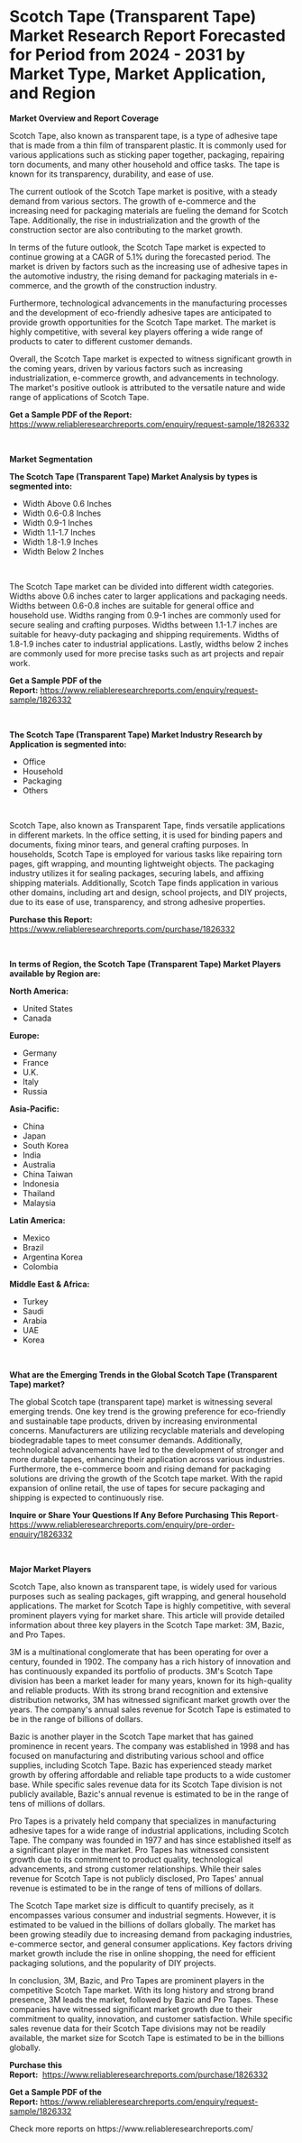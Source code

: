 <p><h1>Scotch Tape (Transparent Tape) Market Research Report Forecasted for Period from 2024 -  2031 by Market Type, Market Application, and Region</h1></p><p><strong>Market Overview and Report Coverage</strong></p>
<p><p>Scotch Tape, also known as transparent tape, is a type of adhesive tape that is made from a thin film of transparent plastic. It is commonly used for various applications such as sticking paper together, packaging, repairing torn documents, and many other household and office tasks. The tape is known for its transparency, durability, and ease of use.</p><p>The current outlook of the Scotch Tape market is positive, with a steady demand from various sectors. The growth of e-commerce and the increasing need for packaging materials are fueling the demand for Scotch Tape. Additionally, the rise in industrialization and the growth of the construction sector are also contributing to the market growth.</p><p>In terms of the future outlook, the Scotch Tape market is expected to continue growing at a CAGR of 5.1% during the forecasted period. The market is driven by factors such as the increasing use of adhesive tapes in the automotive industry, the rising demand for packaging materials in e-commerce, and the growth of the construction industry.</p><p>Furthermore, technological advancements in the manufacturing processes and the development of eco-friendly adhesive tapes are anticipated to provide growth opportunities for the Scotch Tape market. The market is highly competitive, with several key players offering a wide range of products to cater to different customer demands.</p><p>Overall, the Scotch Tape market is expected to witness significant growth in the coming years, driven by various factors such as increasing industrialization, e-commerce growth, and advancements in technology. The market's positive outlook is attributed to the versatile nature and wide range of applications of Scotch Tape.</p></p>
<p><strong>Get a Sample PDF of the Report:</strong> <a href="https://www.reliableresearchreports.com/enquiry/request-sample/1826332">https://www.reliableresearchreports.com/enquiry/request-sample/1826332</a></p>
<p>&nbsp;</p>
<p><strong>Market Segmentation</strong></p>
<p><strong>The Scotch Tape (Transparent Tape) Market Analysis by types is segmented into:</strong></p>
<p><ul><li>Width Above 0.6 Inches</li><li>Width 0.6-0.8 Inches</li><li>Width 0.9-1 Inches</li><li>Width 1.1-1.7 Inches</li><li>Width 1.8-1.9 Inches</li><li>Width Below 2 Inches</li></ul></p>
<p>&nbsp;</p>
<p><p>The Scotch Tape market can be divided into different width categories. Widths above 0.6 inches cater to larger applications and packaging needs. Widths between 0.6-0.8 inches are suitable for general office and household use. Widths ranging from 0.9-1 inches are commonly used for secure sealing and crafting purposes. Widths between 1.1-1.7 inches are suitable for heavy-duty packaging and shipping requirements. Widths of 1.8-1.9 inches cater to industrial applications. Lastly, widths below 2 inches are commonly used for more precise tasks such as art projects and repair work.</p></p>
<p><strong>Get a Sample PDF of the Report:</strong>&nbsp;<a href="https://www.reliableresearchreports.com/enquiry/request-sample/1826332">https://www.reliableresearchreports.com/enquiry/request-sample/1826332</a></p>
<p>&nbsp;</p>
<p><strong>The Scotch Tape (Transparent Tape) Market Industry Research by Application is segmented into:</strong></p>
<p><ul><li>Office</li><li>Household</li><li>Packaging</li><li>Others</li></ul></p>
<p>&nbsp;</p>
<p><p>Scotch Tape, also known as Transparent Tape, finds versatile applications in different markets. In the office setting, it is used for binding papers and documents, fixing minor tears, and general crafting purposes. In households, Scotch Tape is employed for various tasks like repairing torn pages, gift wrapping, and mounting lightweight objects. The packaging industry utilizes it for sealing packages, securing labels, and affixing shipping materials. Additionally, Scotch Tape finds application in various other domains, including art and design, school projects, and DIY projects, due to its ease of use, transparency, and strong adhesive properties.</p></p>
<p><strong>Purchase this Report:</strong>&nbsp; <a href="https://www.reliableresearchreports.com/purchase/1826332">https://www.reliableresearchreports.com/purchase/1826332</a></p>
<p>&nbsp;</p>
<p><strong>In terms of Region, the Scotch Tape (Transparent Tape) Market Players available by Region are:</strong></p>
<p>
    <p> <strong> North America: </strong>
        <ul>
            <li>United States</li>
            <li>Canada</li>
        </ul>
        </p> 
    <p> <strong> Europe: </strong>
        <ul>
            <li>Germany</li>
            <li>France</li>
            <li>U.K.</li>
            <li>Italy</li>
            <li>Russia</li>
        </ul>
        </p> 
    <p> <strong> Asia-Pacific: </strong>
        <ul>
            <li>China</li>
            <li>Japan</li>
            <li>South Korea</li>
            <li>India</li>
            <li>Australia</li>
            <li>China Taiwan</li>
            <li>Indonesia</li>
            <li>Thailand</li>
            <li>Malaysia</li>
        </ul>
        </p> 
    <p> <strong> Latin America: </strong>
        <ul>
            <li>Mexico</li>
            <li>Brazil</li>
            <li>Argentina Korea</li>
            <li>Colombia</li>
        </ul>
        </p> 
    <p> <strong> Middle East & Africa: </strong>
        <ul>
            <li>Turkey</li>
            <li>Saudi</li>
            <li>Arabia</li>
            <li>UAE</li>
            <li>Korea</li>
        </ul>
    </p>
    </p>
<p>&nbsp;</p>
<p><strong>What are the Emerging Trends in the Global Scotch Tape (Transparent Tape) market?</strong></p>
<p><p>The global Scotch tape (transparent tape) market is witnessing several emerging trends. One key trend is the growing preference for eco-friendly and sustainable tape products, driven by increasing environmental concerns. Manufacturers are utilizing recyclable materials and developing biodegradable tapes to meet consumer demands. Additionally, technological advancements have led to the development of stronger and more durable tapes, enhancing their application across various industries. Furthermore, the e-commerce boom and rising demand for packaging solutions are driving the growth of the Scotch tape market. With the rapid expansion of online retail, the use of tapes for secure packaging and shipping is expected to continuously rise.</p></p>
<p><strong>Inquire or Share Your Questions If Any Before Purchasing This Report</strong>- <a href="https://www.reliableresearchreports.com/enquiry/pre-order-enquiry/1826332">https://www.reliableresearchreports.com/enquiry/pre-order-enquiry/1826332</a></p>
<p>&nbsp;</p>
<p><strong>Major Market Players</strong></p>
<p><p>Scotch Tape, also known as transparent tape, is widely used for various purposes such as sealing packages, gift wrapping, and general household applications. The market for Scotch Tape is highly competitive, with several prominent players vying for market share. This article will provide detailed information about three key players in the Scotch Tape market: 3M, Bazic, and Pro Tapes.</p><p>3M is a multinational conglomerate that has been operating for over a century, founded in 1902. The company has a rich history of innovation and has continuously expanded its portfolio of products. 3M's Scotch Tape division has been a market leader for many years, known for its high-quality and reliable products. With its strong brand recognition and extensive distribution networks, 3M has witnessed significant market growth over the years. The company's annual sales revenue for Scotch Tape is estimated to be in the range of billions of dollars.</p><p>Bazic is another player in the Scotch Tape market that has gained prominence in recent years. The company was established in 1998 and has focused on manufacturing and distributing various school and office supplies, including Scotch Tape. Bazic has experienced steady market growth by offering affordable and reliable tape products to a wide customer base. While specific sales revenue data for its Scotch Tape division is not publicly available, Bazic's annual revenue is estimated to be in the range of tens of millions of dollars.</p><p>Pro Tapes is a privately held company that specializes in manufacturing adhesive tapes for a wide range of industrial applications, including Scotch Tape. The company was founded in 1977 and has since established itself as a significant player in the market. Pro Tapes has witnessed consistent growth due to its commitment to product quality, technological advancements, and strong customer relationships. While their sales revenue for Scotch Tape is not publicly disclosed, Pro Tapes' annual revenue is estimated to be in the range of tens of millions of dollars.</p><p>The Scotch Tape market size is difficult to quantify precisely, as it encompasses various consumer and industrial segments. However, it is estimated to be valued in the billions of dollars globally. The market has been growing steadily due to increasing demand from packaging industries, e-commerce sector, and general consumer applications. Key factors driving market growth include the rise in online shopping, the need for efficient packaging solutions, and the popularity of DIY projects.</p><p>In conclusion, 3M, Bazic, and Pro Tapes are prominent players in the competitive Scotch Tape market. With its long history and strong brand presence, 3M leads the market, followed by Bazic and Pro Tapes. These companies have witnessed significant market growth due to their commitment to quality, innovation, and customer satisfaction. While specific sales revenue data for their Scotch Tape divisions may not be readily available, the market size for Scotch Tape is estimated to be in the billions globally.</p></p>
<p><strong>Purchase this Report:</strong>&nbsp;&nbsp;<a href="https://www.reliableresearchreports.com/purchase/1826332">https://www.reliableresearchreports.com/purchase/1826332</a></p>
<p></p>
<p><strong>Get a Sample PDF of the Report:</strong>&nbsp;<a href="https://www.reliableresearchreports.com/enquiry/request-sample/1826332">https://www.reliableresearchreports.com/enquiry/request-sample/1826332</a></p>
<p>Check more reports on https://www.reliableresearchreports.com/</p>